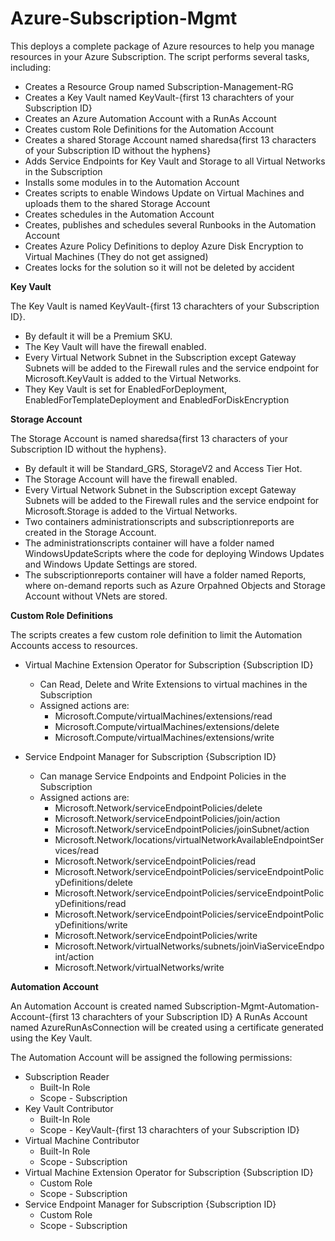 # Azure-Subscription-Mgmt
This deploys a complete package of Azure resources to help you manage resources in your Azure Subscription.
The script performs several tasks, including:

* Creates a Resource Group named Subscription-Management-RG
* Creates a Key Vault named KeyVault-{first 13 charachters of your Subscription ID}
* Creates an Azure Automation Account with a RunAs Account
* Creates custom Role Definitions for the Automation Account
* Creates a shared Storage Account named sharedsa{first 13 characters of your Subscription ID without the hyphens}
* Adds Service Endpoints for Key Vault and Storage to all Virtual Networks in the Subscription
* Installs some modules in to the Automation Account
* Creates scripts to enable Windows Update on Virtual Machines and uploads them to the shared Storage Account
* Creates schedules in the Automation Account
* Creates, publishes and schedules several Runbooks in the Automation Account
* Creates Azure Policy Definitions to deploy Azure Disk Encryption to Virtual Machines (They do not get assigned)
* Creates locks for the solution so it will not be deleted by accident

**Key Vault**

The Key Vault is named KeyVault-{first 13 charachters of your Subscription ID}. 
* By default it will be a Premium SKU.
* The Key Vault will have the firewall enabled.
* Every Virtual Network Subnet in the Subscription except Gateway Subnets will be added to the Firewall rules and the service endpoint for Microsoft.KeyVault is added to the Virtual Networks.
* They Key Vault is set for EnabledForDeployment, EnabledForTemplateDeployment and EnabledForDiskEncryption

**Storage Account**

The Storage Account is named sharedsa{first 13 characters of your Subscription ID without the hyphens}.
* By default it will be Standard_GRS, StorageV2 and Access Tier Hot.
* The Storage Account will have the firewall enabled.
* Every Virtual Network Subnet in the Subscription except Gateway Subnets will be added to the Firewall rules and the service endpoint for Microsoft.Storage is added to the Virtual Networks.
* Two containers administrationscripts and subscriptionreports are created in the Storage Account.
* The administrationscripts container will have a folder named WindowsUpdateScripts where the code for deploying Windows Updates and Windows Update Settings are stored.
* The subscriptionreports container will have a folder named Reports, where on-demand reports such as Azure Orpahned Objects and Storage Account without VNets are stored.

**Custom Role Definitions**

The scripts creates a few custom role definition to limit the Automation Accounts access to resources.

* Virtual Machine Extension Operator for Subscription {Subscription ID}
  * Can Read, Delete and Write Extensions to virtual machines in the Subscription
  * Assigned actions are:
    * Microsoft.Compute/virtualMachines/extensions/read
    * Microsoft.Compute/virtualMachines/extensions/delete
    * Microsoft.Compute/virtualMachines/extensions/write
    
* Service Endpoint Manager for Subscription {Subscription ID}
  * Can manage Service Endpoints and Endpoint Policies in the Subscription
  * Assigned actions are:
    * Microsoft.Network/serviceEndpointPolicies/delete
    * Microsoft.Network/serviceEndpointPolicies/join/action
    * Microsoft.Network/serviceEndpointPolicies/joinSubnet/action
    * Microsoft.Network/locations/virtualNetworkAvailableEndpointServices/read
    * Microsoft.Network/serviceEndpointPolicies/read
    * Microsoft.Network/serviceEndpointPolicies/serviceEndpointPolicyDefinitions/delete
    * Microsoft.Network/serviceEndpointPolicies/serviceEndpointPolicyDefinitions/read
    * Microsoft.Network/serviceEndpointPolicies/serviceEndpointPolicyDefinitions/write
    * Microsoft.Network/serviceEndpointPolicies/write
    * Microsoft.Network/virtualNetworks/subnets/joinViaServiceEndpoint/action
    * Microsoft.Network/virtualNetworks/write
    
**Automation Account**
 
An Automation Account is created named Subscription-Mgmt-Automation-Account-{first 13 charachters of your Subscription ID}
A RunAs Account named AzureRunAsConnection will be created using a certificate generated using the Key Vault.
 
The Automation Account will be assigned the following permissions:
  * Subscription Reader
    * Built-In Role
    * Scope - Subscription
  * Key Vault Contributor
    * Built-In Role
    * Scope - KeyVault-{first 13 charachters of your Subscription ID}
  * Virtual Machine Contributor
    * Built-In Role
    * Scope - Subscription
  * Virtual Machine Extension Operator for Subscription {Subscription ID}
    * Custom Role
    * Scope - Subscription
  * Service Endpoint Manager for Subscription {Subscription ID}
    * Custom Role
    * Scope - Subscription
    
 
